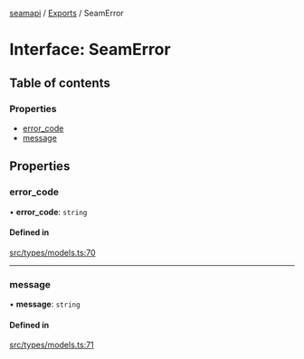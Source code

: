 [seamapi](../README.md) / [Exports](../modules.md) / SeamError

# Interface: SeamError

## Table of contents

### Properties

- [error\_code](SeamError.md#error_code)
- [message](SeamError.md#message)

## Properties

### error\_code

• **error\_code**: `string`

#### Defined in

[src/types/models.ts:70](https://github.com/seamapi/javascript/blob/main/src/types/models.ts#L70)

___

### message

• **message**: `string`

#### Defined in

[src/types/models.ts:71](https://github.com/seamapi/javascript/blob/main/src/types/models.ts#L71)
